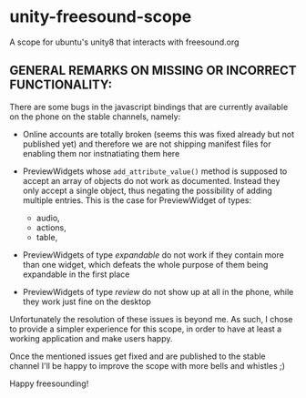 # unity-freesound-scope
A scope for ubuntu's unity8 that interacts with freesound.org

## GENERAL REMARKS ON MISSING OR INCORRECT FUNCTIONALITY:

There are some bugs in the javascript bindings that are currently
available on the phone on the stable channels, namely:

* Online accounts are totally broken (seems this was fixed already but not
  published yet) and therefore we are not shipping manifest files for
  enabling them nor instnatiating them here

* PreviewWidgets whose `add_attribute_value()` method is supposed to accept
  an array of objects do not work as documented. Instead they only accept
  a single object, thus negating the possibility of adding multiple entries.
  This is the case for PreviewWidget of types:

  * audio,
  * actions,
  * table,

* PreviewWidgets of type _expandable_ do not work if they contain more than
  one widget, which defeats the whole purpose of them being expandable in
  the first place

* PreviewWidgets of type _review_ do not show up at all in the phone, while
  they work just fine on the desktop

Unfortunately the resolution of these issues is beyond me. As such, I chose to 
provide a simpler experience for this scope, in order to have at least a working
application and make users happy.

Once the mentioned issues get fixed and are published to the stable channel I'll be 
happy to improve the scope with more bells and whistles ;)

Happy freesounding!
